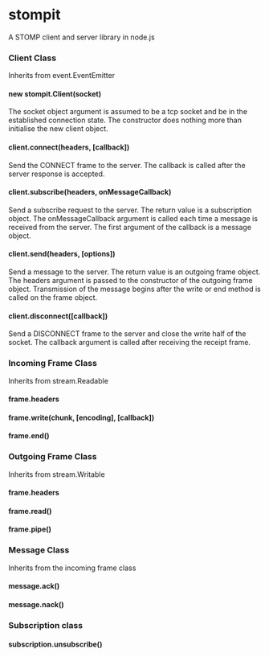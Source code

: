 stompit
==========

A STOMP client and server library in node.js

### Client Class

Inherits from event.EventEmitter

#### new stompit.Client(socket)

The socket object argument is assumed to be a tcp socket and be in the established connection state. The constructor does nothing more than initialise the new client object.

#### client.connect(headers, [callback])

Send the CONNECT frame to the server. The callback is called  after the server response is accepted.

#### client.subscribe(headers, onMessageCallback)
Send a subscribe request to the server. The return value is a subscription object. The onMessageCallback argument is called each time a message is received from the server. The first argument of the callback is a message object.

#### client.send(headers, [options])
Send a message to the server. The return value is an outgoing frame object. The headers argument is passed to the constructor of the outgoing frame object. Transmission of the message begins after the write or end method is called on the frame object.

#### client.disconnect([callback])

Send a DISCONNECT frame to the server and close the write half of the socket. The callback argument is called after receiving the receipt frame.

### Incoming Frame Class

Inherits from stream.Readable

#### frame.headers
#### frame.write(chunk, [encoding], [callback])
#### frame.end()

### Outgoing Frame Class

Inherits from stream.Writable

#### frame.headers
#### frame.read()
#### frame.pipe()

### Message Class

Inherits from the incoming frame class

#### message.ack()
#### message.nack()

### Subscription class

#### subscription.unsubscribe()
